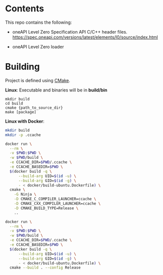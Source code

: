 # Contents
This repo contains the following:
- oneAPI Level Zero Specification API C/C++ header files.
  https://spec.oneapi.com/versions/latest/elements/l0/source/index.html

- oneAPI Level Zero loader

# Building
Project is defined using [CMake](https://cmake.org/).

**Linux**:
Executable and binaries will be in **build/bin**
~~~~
mkdir build
cd build
cmake {path_to_source_dir}
make [package]
~~~~

**Linux with Docker**:
~~~bash
mkdir build
mkdir -p .ccache

docker run \
  --rm \
  -v $PWD:$PWD \
  -w $PWD/build \
  -e CCACHE_DIR=$PWD/.ccache \
  -e CCACHE_BASEDIR=$PWD \
  $(docker build -q \
      --build-arg UID=$(id -u) \
      --build-arg GID=$(id -g) \
      - < docker/build-ubuntu.Dockerfile) \
  cmake \
    -G Ninja \
    -D CMAKE_C_COMPILER_LAUNCHER=ccache \
    -D CMAKE_CXX_COMPILER_LAUNCHER=ccache \
    -D CMAKE_BUILD_TYPE=Release \
    ..

docker run \
  --rm \
  -v $PWD:$PWD \
  -w $PWD/build \
  -e CCACHE_DIR=$PWD/.ccache \
  -e CCACHE_BASEDIR=$PWD \
  $(docker build -q \
      --build-arg UID=$(id -u) \
      --build-arg GID=$(id -g) \
      - < docker/build-ubuntu.Dockerfile) \
  cmake --build . --config Release
~~~

